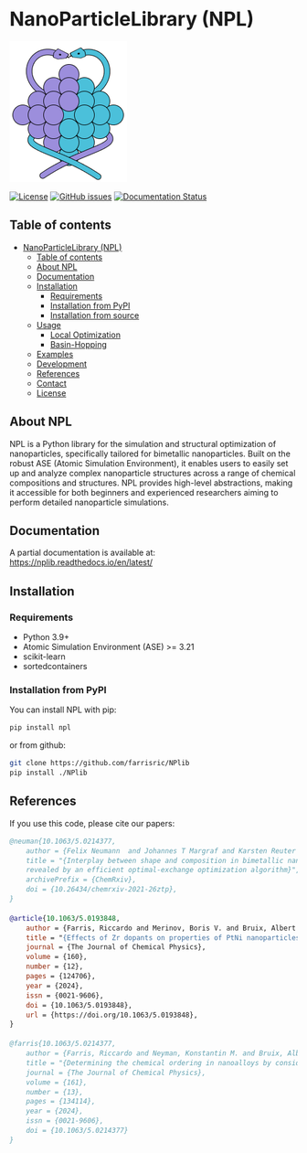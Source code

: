# <span style="font-size:larger;">NanoParticleLibrary (NPL)</span>

![NPL Logo](docs/images/logo.png)

<!-- [![GitHub release](https://img.shields.io/github/release/yourusername/npl.svg)](https://GitHub.com/yourusername/npl/releases/) -->
[![License](https://img.shields.io/badge/License-MIT%202.0-blue.svg)](https://opensource.org/licenses/mit)
[![GitHub issues](https://img.shields.io/github/issues/farrisric/nplib.svg)](https://GitHub.com/farrisric/NPlib/issues)
[![Documentation Status](https://readthedocs.org/projects/nplib/badge/)](https://nplib.readthedocs.io/en/latest/index.html)

## Table of contents

- [NanoParticleLibrary (NPL)](#nanoparticlelibrary-npl)
  - [Table of contents](#table-of-contents)
  - [About NPL](#about-npl)
  - [Documentation](#documentation)
  - [Installation](#installation)
    - [Requirements](#requirements)
    - [Installation from PyPI](#installation-from-pypi)
    - [Installation from source](#installation-from-source)
  - [Usage](#usage)
    - [Local Optimization](#local-optimization)
    - [Basin-Hopping](#basin-hopping)
  - [Examples](#examples)
  - [Development](#development)
  - [References](#references)
  - [Contact](#contact)
  - [License](#license)

## About NPL

NPL is a Python library for the simulation and structural optimization of nanoparticles, specifically tailored for bimetallic nanoparticles. Built on the robust ASE (Atomic Simulation Environment), it enables users to easily set up and analyze complex nanoparticle structures across a range of chemical compositions and structures. NPL provides high-level abstractions, making it accessible for both beginners and experienced researchers aiming to perform detailed nanoparticle simulations.

## Documentation

A partial documentation is available at: https://nplib.readthedocs.io/en/latest/

## Installation

### Requirements

- Python 3.9+
- Atomic Simulation Environment (ASE) >= 3.21
- scikit-learn
- sortedcontainers

### Installation from PyPI

You can install NPL with pip:

```sh
pip install npl
```

or from github:

```sh
git clone https://github.com/farrisric/NPlib
pip install ./NPlib
```
## References

If you use this code, please cite our papers:

```bibtex
@neuman{10.1063/5.0214377,
    author = {Felix Neumann  and Johannes T Margraf and Karsten Reuter and Albert Bruix},
    title = "{Interplay between shape and composition in bimetallic nanoparticles
    revealed by an efficient optimal-exchange optimization algorithm}",
    archivePrefix = {ChemRxiv},
    doi = {10.26434/chemrxiv-2021-26ztp},
}

@article{10.1063/5.0193848,
    author = {Farris, Riccardo and Merinov, Boris V. and Bruix, Albert and Neyman, Konstantin M.},
    title = "{Effects of Zr dopants on properties of PtNi nanoparticles for ORR catalysis: A DFT modeling}",
    journal = {The Journal of Chemical Physics},
    volume = {160},
    number = {12},
    pages = {124706},
    year = {2024},
    issn = {0021-9606},
    doi = {10.1063/5.0193848},
    url = {https://doi.org/10.1063/5.0193848},
}

@farris{10.1063/5.0214377,
    author = {Farris, Riccardo and Neyman, Konstantin M. and Bruix, Albert},
    title = "{Determining the chemical ordering in nanoalloys by considering atomic coordination types}",
    journal = {The Journal of Chemical Physics},
    volume = {161},
    number = {13},
    pages = {134114},
    year = {2024},
    issn = {0021-9606},
    doi = {10.1063/5.0214377}
}
```
